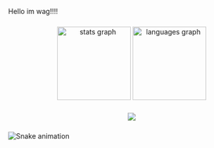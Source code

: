 <p align="left">Hello im wag!!!!</p>

###

<div align="center">
  <img src="https://github-readme-stats.vercel.app/api?username=0swag&hide_title=false&hide_rank=false&show_icons=true&include_all_commits=true&count_private=true&disable_animations=false&theme=dracula&locale=en&hide_border=false&order=1" height="150" alt="stats graph"  />
  <img src="https://github-readme-stats.vercel.app/api/top-langs?username=0swag&locale=en&hide_title=false&layout=compact&card_width=320&langs_count=5&theme=dracula&hide_border=false&order=2" height="150" alt="languages graph"  />
</div>

###

<div align="center">
  <img src="https://profile-counter.glitch.me/0swag/count.svg?"  />
</div>

###

<img src="https://raw.githubusercontent.com/0swag/0swag/output/snake.svg" alt="Snake animation" />
